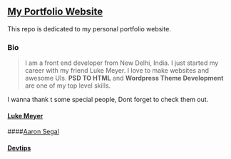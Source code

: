## [My Portfolio Website](http://abhikhatri.com)

This repo is dedicated to my personal portfolio website. 


### Bio ###
> I am a front end developer from New Delhi, India. I just started my career with my friend Luke Meyer. I love to make websites and awesome UIs. **PSD TO HTML** and **Wordpress Theme Development** are one of my top level skills.



I wanna thank t some special people, Dont forget to check them out. 

#### [Luke Meyer](http://plus.google.com/+lukemeyerexpandat)

####[Aaron Segal](http://plus.google.com/+AaronSegal317)

#### [Devtips](https://www.youtube.com/user/DevTipsForDesigners) 
